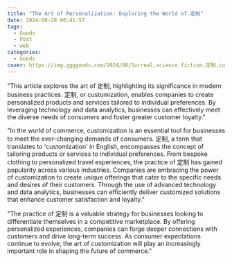 ```yaml
---
title: "The Art of Personalization: Exploring the World of 定制"
date: 2024-08-28 06:41:57
tags:
  - Goods
  - Post
  - web
categories:
  - Goods
cover: https://img.ggggoods.com/2024/08/Surreal,science fiction,定制,custom made,technology,tech,diagrams,renderings,colors_20240830_00001_.png
---
```


"This article explores the art of 定制, highlighting its significance in modern business practices. 定制, or customization, enables companies to create personalized products and services tailored to individual preferences. By leveraging technology and data analytics, businesses can effectively meet the diverse needs of consumers and foster greater customer loyalty."

"In the world of commerce, customization is an essential tool for businesses to meet the ever-changing demands of consumers. 定制, a term that translates to 'customization' in English, encompasses the concept of tailoring products or services to individual preferences. From bespoke clothing to personalized travel experiences, the practice of 定制 has gained popularity across various industries. Companies are embracing the power of customization to create unique offerings that cater to the specific needs and desires of their customers. Through the use of advanced technology and data analytics, businesses can efficiently deliver customized solutions that enhance customer satisfaction and loyalty."

"The practice of 定制 is a valuable strategy for businesses looking to differentiate themselves in a competitive marketplace. By offering personalized experiences, companies can forge deeper connections with customers and drive long-term success. As consumer expectations continue to evolve, the art of customization will play an increasingly important role in shaping the future of commerce."
